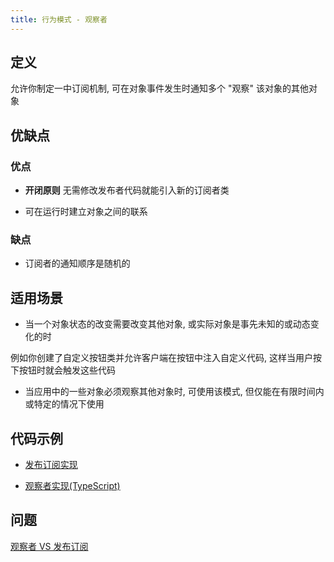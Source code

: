```yaml
---
title: 行为模式 - 观察者
---
```


## 定义

允许你制定一中订阅机制, 可在对象事件发生时通知多个 "观察" 该对象的其他对象

## 优缺点

### 优点

- **开闭原则** 无需修改发布者代码就能引入新的订阅者类

- 可在运行时建立对象之间的联系

### 缺点

- 订阅者的通知顺序是随机的

## 适用场景

- 当一个对象状态的改变需要改变其他对象, 或实际对象是事先未知的或动态变化的时

例如你创建了自定义按钮类并允许客户端在按钮中注入自定义代码, 这样当用户按下按钮时就会触发这些代码

- 当应用中的一些对象必须观察其他对象时, 可使用该模式, 但仅能在有限时间内或特定的情况下使用

## 代码示例

- [发布订阅实现](./Emitter.js)

- [观察者实现(TypeScript)](./Observer.ts)

## 问题

[观察者 VS 发布订阅](https://hackernoon.com/observer-vs-pub-sub-pattern-50d3b27f838c)


